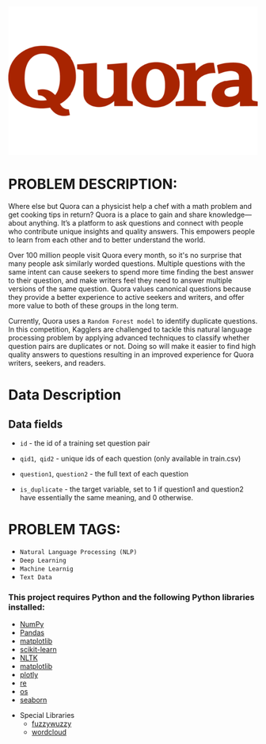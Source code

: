 <img src = "images/logo.png" width=800 height=300>

# PROBLEM DESCRIPTION:

Where else but Quora can a physicist help a chef with a math problem and get cooking tips in return? Quora is a place to gain and share knowledge—about anything. It’s a platform to ask questions and connect with people who contribute unique insights and quality answers. This empowers people to learn from each other and to better understand the world.

Over 100 million people visit Quora every month, so it's no surprise that many people ask similarly worded questions. Multiple questions with the same intent can cause seekers to spend more time finding the best answer to their question, and make writers feel they need to answer multiple versions of the same question. Quora values canonical questions because they provide a better experience to active seekers and writers, and offer more value to both of these groups in the long term.

Currently, Quora uses a ```Random Forest model``` to identify duplicate questions. In this competition, Kagglers are challenged to tackle this natural language processing problem by applying advanced techniques to classify whether question pairs are duplicates or not. Doing so will make it easier to find high quality answers to questions resulting in an improved experience for Quora writers, seekers, and readers.

# Data Description
## Data fields
* ``` id ``` - the id of a training set question pair

* ```qid1```,``` qid2``` - unique ids of each question (only available in train.csv)
* ````question1````, ``question2`` - the full text of each question
* ```is_duplicate``` - the target variable, set to 1 if question1 and question2 have essentially the same meaning, and 0 otherwise.


# PROBLEM TAGS:

* ```Natural Language Processing (NLP)```
* `Deep Learning`
* `Machine Learnig`
* `Text Data`

### This project requires **Python** and the following Python libraries installed:

- [NumPy](http://www.numpy.org/)
- [Pandas](http://pandas.pydata.org/)
- [matplotlib](http://matplotlib.org/)
- [scikit-learn](http://scikit-learn.org/stable/)
- [NLTK]()
- [matplotlib]()
- [plotly]()
- [re]()
- [os]()
- [seaborn]()

* Special Libraries
    * [fuzzywuzzy]()
    * [wordcloud]()
    



